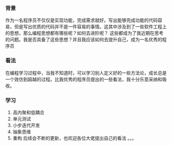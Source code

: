 ### 背景
作为一名程序员不仅仅是实现功能，完成需求就好。写出能够完成功能的代码容易，但是写出优质的代码并不是一件容易的事情。这其中涉及到了一些软件工程上的思想，那么编程思想都有哪些呢？如何去进阶呢？ 这些都成为了我近期在思考的问题。我是否具备了这些思想？并且我应该如何去提升自己，成为一名优秀的程序员


### 看法
在编程学习过程中，当我不知道时，可以学习别人定义好的一些方法论，成长总是一个效仿到超越的过程。比我优秀的程序员提出的一些看法，我十分乐意采纳和吸收。

### 学习
1. 高内聚和低耦合
2. 单元测试
3. 小步迭代开发
4. 抽象思维
5. 重构
后续会不断的更新，也欢迎各位大佬提出自己的看法
。。。